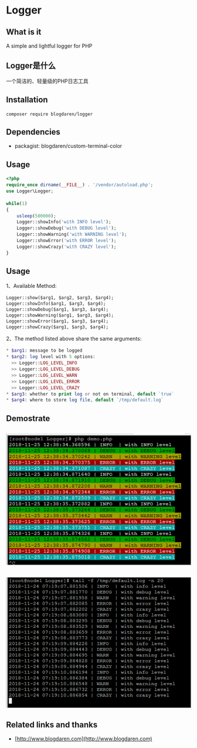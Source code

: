 # Logger

## What is it
A simple and lightful logger for PHP

## Logger是什么
一个简洁的、轻量级的PHP日志工具

## Installation
```
composer require blogdaren/logger
```

## Dependencies
* packagist: blogdaren/custom-terminal-color

## Usage

```php
<?php
require_once dirname(__FILE__) . '/vendor/autoload.php';
use Logger\Logger;

while(1)
{
    usleep(500000);
    Logger::showInfo('with INFO level');
    Logger::showDebug('with DEBUG level');
    Logger::showWarning('with WARNING level');
    Logger::showError('with ERROR level');
    Logger::showCrazy('with CRAZY level');
}
```

## Usage
1、Available Method:
```
Logger::show($arg1, $arg2, $arg3, $arg4);
Logger::showInfo($arg1, $arg3, $arg4);
Logger::showDebug($arg1, $arg3, $arg4);
Logger::showWarning($arg1, $arg3, $arg4);
Logger::showError($arg1, $arg3, $arg4);
Logger::showCrazy($arg1, $arg3, $arg4);
```
2、The method listed above share the same arguments:
```php
* $arg1: message to be logged
* $arg2: log level with 5 options: 
  >> Logger::LOG_LEVEL_INFO
  >> Logger::LOG_LEVEL_DEBUG
  >> Logger::LOG_LEVEL_WARN
  >> Logger::LOG_LEVEL_ERROR
  >> Logger::LOG_LEVEL_CRAZY
* $arg3: whether to print log or not on terminal, default `true`
* $arg4: where to store log file, default `/tmp/default.log`
```

## Demostrate
![demo1](https://github.com/blogdaren/Logger/blob/master/media/demo1.png)
----
![demo2](https://github.com/blogdaren/Logger/blob/master/media/demo2.png)
----

## Related links and thanks

* [http://www.blogdaren.com](http://www.blogdaren.com)

